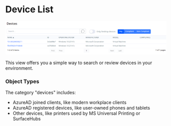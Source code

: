 # Device List

![Device List View](<../../.gitbook/assets/image (9).png>)

This view offers you a simple way to search or review devices in your environment.

### Object Types

The category "devices" includes:

* AzureAD joined clients, like modern workplace clients
* AzureAD registered devices, like user-owned phones and tablets
* Other devices, like printers used by MS Universal Printing or SurfaceHubs
